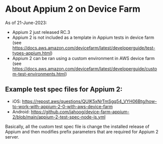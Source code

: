 # About Appium 2 on Device Farm
As of 21-June-2023:
- Appium 2 just released RC.3
- Appium 2 is not included as a template in Appium tests in device farm (see https://docs.aws.amazon.com/devicefarm/latest/developerguide/test-types-appium.html)
- Appium 2 can be ran using a custom environment in AWS device farm (see https://docs.aws.amazon.com/devicefarm/latest/developerguide/custom-test-environments.html)

## Example test spec files for Appium 2:
 - iOS: https://repost.aws/questions/QUlK5xNrTmSgq54_VYH06Btg/how-to-work-with-appium-2-0-with-aws-device-farm
 - Android: https://github.com/jahoog/device-farm-appium-2/blob/main/appium-2-test-spec-node-js.yml

Basically, all the custom test spec file is change the installed release of Appium and then modifies prefix parameters that are required for Appium 2 server.
